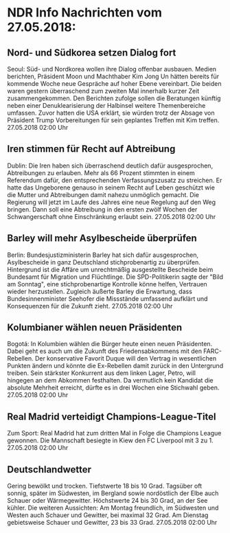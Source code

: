 # NDR Info Nachrichten vom 27.05.2018:


## Nord- und Südkorea setzen Dialog fort
Seoul:	Süd- und Nordkorea wollen ihre Dialog offenbar ausbauen. Medien berichten, Präsident Moon und Machthaber Kim Jong Un hätten bereits für kommende Woche neue Gespräche auf hoher Ebene vereinbart. Die beiden waren gestern überraschend zum zweiten Mal innerhalb kurzer Zeit zusammengekommen. Den Berichten zufolge sollen die Beratungen künftig neben einer Denuklearisierung der Halbinsel weitere Themenbereiche umfassen. Zuvor hatten die USA erklärt, sie würden trotz der Absage von Präsident Trump Vorbereitungen für sein geplantes Treffen mit Kim treffen. 27.05.2018 02:00 Uhr 

## Iren stimmen für Recht auf Abtreibung
Dublin:	Die Iren haben sich überraschend deutlich dafür ausgesprochen, Abtreibungen zu erlauben. Mehr als 66 Prozent stimmten in einem Referendum dafür, den entsprechenden Verfassungszusatz zu streichen. Er hatte das Ungeborene genauso in seinem Recht auf Leben geschützt wie die Mutter und Abtreibungen damit nahezu unmöglich gemacht. Die Regierung will jetzt im Laufe des Jahres eine neue Regelung auf den Weg bringen. Dann soll eine Abtreibung in den ersten zwölf Wochen der Schwangerschaft ohne Einschränkung erlaubt sein. 27.05.2018 02:00 Uhr 

## Barley will mehr Asylbescheide überprüfen
Berlin:	Bundesjustizministerin Barley hat sich dafür ausgesprochen, Asylbescheide in ganz Deutschland stichprobenartig zu überprüfen. Hintergrund ist die Affäre um unrechtmäßig ausgestellte Bescheide beim Bundesamt für Migration und Flüchtlinge. Die SPD-Politikerin sagte der "Bild am Sonntag", eine stichprobenartige Kontrolle könne helfen, Vertrauen wieder herzustellen. Zugleich äußerte Barley die Erwartung, dass Bundesinnenminister Seehofer die Missstände umfassend aufklärt und Konsequenzen für die Zukunft zieht. 27.05.2018 02:00 Uhr 

## Kolumbianer wählen neuen Präsidenten
Bogotá: In Kolumbien wählen die Bürger heute einen neuen Präsidenten. Dabei geht es auch um die Zukunft des Friedensabkommens mit den FARC-Rebellen. Der konservative Favorit Duque will den Vertrag in wesentlichen Punkten ändern und könnte die Ex-Rebellen damit zurück in den Untergrund treiben. Sein stärkster Konkurrent aus dem linken Lager, Petro, will hingegen an dem Abkommen festhalten. Da vermutlich kein Kandidat die absolute Mehrheit erreicht, dürfte es in drei Wochen eine Stichwahl geben. 27.05.2018 02:00 Uhr 

## Real Madrid verteidigt Champions-League-Titel
Zum Sport:	Real Madrid hat zum dritten Mal in Folge die Champions League gewonnen. Die Mannschaft besiegte in Kiew den FC Liverpool mit 3 zu 1. 27.05.2018 02:00 Uhr 

## Deutschlandwetter
Gering bewölkt und trocken. Tiefstwerte 18 bis 10 Grad. Tagsüber oft sonnig, später im Südwesten, im Bergland sowie nordöstlich der Elbe auch Schauer oder Wärmegewitter. Höchstwerte 24 bis 30 Grad, an der See kühler. Die weiteren Aussichten:
Am Montag freundlich, im Südwesten und Westen auch Schauer und Gewitter, bei maximal 32 Grad. Am Dienstag gebietsweise Schauer und Gewitter, 23 bis 33 Grad. 27.05.2018 02:00 Uhr 
